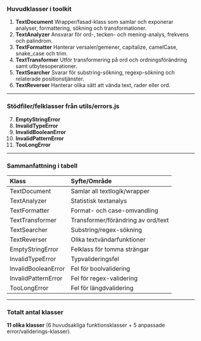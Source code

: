 ### Huvudklasser i toolkit

1. **TextDocument**
Wrapper/fasad-klass som samlar och exponerar analyser, formattering, sökning och transformationer.
2. **TextAnalyzer**
Ansvarar för ord-, tecken- och mening-analys, frekvens och palindrom.
3. **TextFormatter**
Hanterar versaler/gemener, capitalize, camelCase, snake_case och trim.
4. **TextTransformer**
Utför transformering på ord och ordningsförändring samt utbytesoperationer.
5. **TextSearcher**
Svarar för substring-sökning, regexp-sökning och relaterade positionstjänster.
6. **TextReverser**
Hanterar olika sätt att vända text, rader eller ord.

***

### Stödfiler/felklasser från utils/errors.js

7. **EmptyStringError**
8. **InvalidTypeError**
9. **InvalidBooleanError**
10. **InvalidPatternError**
11. **TooLongError**

***

### Sammanfattning i tabell

| Klass | Syfte/Område |
| :-- | :-- |
| TextDocument | Samlar all textlogik/wrapper |
| TextAnalyzer | Statistisk textanalys |
| TextFormatter | Format- och case-omvandling |
| TextTransformer | Transformer/förändring av ord/text |
| TextSearcher | Substring/regex-sökning |
| TextReverser | Olika textvändarfunktioner |
| EmptyStringError | Felklass för tomma strängar |
| InvalidTypeError | Typvalideringsfel |
| InvalidBooleanError | Fel för boolvalidering |
| InvalidPatternError | Fel för regex-validering |
| TooLongError | Fel för längdvalidering |


***

### Totalt antal klasser

**11 olika klasser** (6 huvudsakliga funktionsklasser + 5 anpassade error/validerings-klasser).

